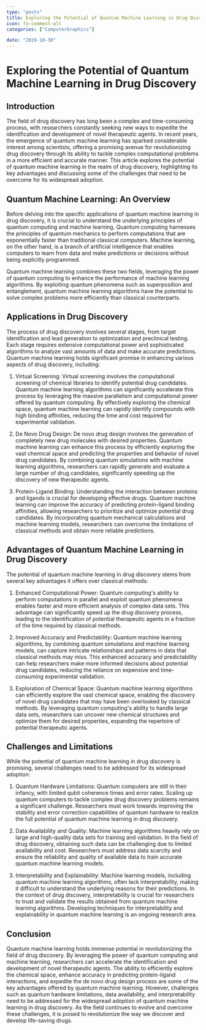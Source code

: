 ```yaml
---
type: "posts"
title: Exploring the Potential of Quantum Machine Learning in Drug Discovery
icon: fa-comment-alt
categories: ["ComputerGraphics"]

date: "2019-10-30"
---
```




# Exploring the Potential of Quantum Machine Learning in Drug Discovery

## Introduction

The field of drug discovery has long been a complex and time-consuming process, with researchers constantly seeking new ways to expedite the identification and development of novel therapeutic agents. In recent years, the emergence of quantum machine learning has sparked considerable interest among scientists, offering a promising avenue for revolutionizing drug discovery through its ability to tackle complex computational problems in a more efficient and accurate manner. This article explores the potential of quantum machine learning in the realm of drug discovery, highlighting its key advantages and discussing some of the challenges that need to be overcome for its widespread adoption.

## Quantum Machine Learning: An Overview

Before delving into the specific applications of quantum machine learning in drug discovery, it is crucial to understand the underlying principles of quantum computing and machine learning. Quantum computing harnesses the principles of quantum mechanics to perform computations that are exponentially faster than traditional classical computers. Machine learning, on the other hand, is a branch of artificial intelligence that enables computers to learn from data and make predictions or decisions without being explicitly programmed.

Quantum machine learning combines these two fields, leveraging the power of quantum computing to enhance the performance of machine learning algorithms. By exploiting quantum phenomena such as superposition and entanglement, quantum machine learning algorithms have the potential to solve complex problems more efficiently than classical counterparts.

## Applications in Drug Discovery

The process of drug discovery involves several stages, from target identification and lead generation to optimization and preclinical testing. Each stage requires extensive computational power and sophisticated algorithms to analyze vast amounts of data and make accurate predictions. Quantum machine learning holds significant promise in enhancing various aspects of drug discovery, including:

1. Virtual Screening: Virtual screening involves the computational screening of chemical libraries to identify potential drug candidates. Quantum machine learning algorithms can significantly accelerate this process by leveraging the massive parallelism and computational power offered by quantum computing. By effectively exploring the chemical space, quantum machine learning can rapidly identify compounds with high binding affinities, reducing the time and cost required for experimental validation.

2. De Novo Drug Design: De novo drug design involves the generation of completely new drug molecules with desired properties. Quantum machine learning can enhance this process by efficiently exploring the vast chemical space and predicting the properties and behavior of novel drug candidates. By combining quantum simulations with machine learning algorithms, researchers can rapidly generate and evaluate a large number of drug candidates, significantly speeding up the discovery of new therapeutic agents.

3. Protein-Ligand Binding: Understanding the interaction between proteins and ligands is crucial for developing effective drugs. Quantum machine learning can improve the accuracy of predicting protein-ligand binding affinities, allowing researchers to prioritize and optimize potential drug candidates. By incorporating quantum mechanical calculations and machine learning models, researchers can overcome the limitations of classical methods and obtain more reliable predictions.

## Advantages of Quantum Machine Learning in Drug Discovery

The potential of quantum machine learning in drug discovery stems from several key advantages it offers over classical methods:

1. Enhanced Computational Power: Quantum computing's ability to perform computations in parallel and exploit quantum phenomena enables faster and more efficient analysis of complex data sets. This advantage can significantly speed up the drug discovery process, leading to the identification of potential therapeutic agents in a fraction of the time required by classical methods.

2. Improved Accuracy and Predictability: Quantum machine learning algorithms, by combining quantum simulations and machine learning models, can capture intricate relationships and patterns in data that classical methods may miss. This enhanced accuracy and predictability can help researchers make more informed decisions about potential drug candidates, reducing the reliance on expensive and time-consuming experimental validation.

3. Exploration of Chemical Space: Quantum machine learning algorithms can efficiently explore the vast chemical space, enabling the discovery of novel drug candidates that may have been overlooked by classical methods. By leveraging quantum computing's ability to handle large data sets, researchers can uncover new chemical structures and optimize them for desired properties, expanding the repertoire of potential therapeutic agents.

## Challenges and Limitations

While the potential of quantum machine learning in drug discovery is promising, several challenges need to be addressed for its widespread adoption:

1. Quantum Hardware Limitations: Quantum computers are still in their infancy, with limited qubit coherence times and error rates. Scaling up quantum computers to tackle complex drug discovery problems remains a significant challenge. Researchers must work towards improving the stability and error correction capabilities of quantum hardware to realize the full potential of quantum machine learning in drug discovery.

2. Data Availability and Quality: Machine learning algorithms heavily rely on large and high-quality data sets for training and validation. In the field of drug discovery, obtaining such data can be challenging due to limited availability and cost. Researchers must address data scarcity and ensure the reliability and quality of available data to train accurate quantum machine learning models.

3. Interpretability and Explainability: Machine learning models, including quantum machine learning algorithms, often lack interpretability, making it difficult to understand the underlying reasons for their predictions. In the context of drug discovery, interpretability is crucial for researchers to trust and validate the results obtained from quantum machine learning algorithms. Developing techniques for interpretability and explainability in quantum machine learning is an ongoing research area.

## Conclusion

Quantum machine learning holds immense potential in revolutionizing the field of drug discovery. By leveraging the power of quantum computing and machine learning, researchers can accelerate the identification and development of novel therapeutic agents. The ability to efficiently explore the chemical space, enhance accuracy in predicting protein-ligand interactions, and expedite the de novo drug design process are some of the key advantages offered by quantum machine learning. However, challenges such as quantum hardware limitations, data availability, and interpretability need to be addressed for the widespread adoption of quantum machine learning in drug discovery. As the field continues to evolve and overcome these challenges, it is poised to revolutionize the way we discover and develop life-saving drugs.